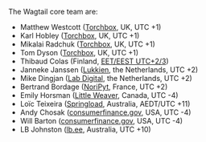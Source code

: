 The Wagtail core team are:

- Matthew Westcott ([Torchbox](https://www.torchbox.com), UK, UTC +1)
- Karl Hobley ([Torchbox](https://www.torchbox.com), UK, UTC +1)
- Mikalai Radchuk ([Torchbox](https://www.torchbox.com), UK, UTC +1)
- Tom Dyson ([Torchbox](https://www.torchbox.com), UK, UTC +1)
- Thibaud Colas (Finland, [EET/EEST UTC+2/3](https://www.timeanddate.com/time/zone/finland/helsinki))
- Janneke Janssen ([Lukkien](https://www.lukkien.com), the Netherlands, UTC +2)
- Mike Dingjan ([Lab Digital](http://www.labdigital.nl), the Netherlands, UTC +2)
- Bertrand Bordage ([NoriPyt](https://noripyt.com), France, UTC +2)
- Emily Horsman ([Little Weaver](https://littleweaverweb.com), Canada, UTC -4)
- Loïc Teixeira ([Springload](https://www.springload.co.nz), Australia, AEDT/UTC +11)
- Andy Chosak ([consumerfinance.gov](https://www.consumerfinance.gov), USA, UTC -4)
- Will Barton ([consumerfinance.gov](https://www.consumerfinance.gov), USA, UTC -4)
- LB Johnston ([lb.ee](https://lb.ee), Australia, UTC +10)